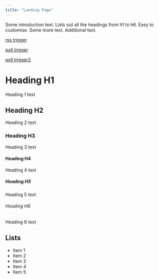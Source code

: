 ```yaml
---
title: "Landing Page"
---
```


Some introduction text. Lists out all the headings from h1 to h6. Easy to customise. Some more text. Additional text.

[rss trigger](/docs/triggers/rss.md)

[poll trigger](/docs/triggers/poll.md)

[poll trigger2](/docs/triggers/poll)

# Heading H1

Heading 1 text

## Heading H2

Heading 2 text

### Heading H3

Heading 3 text

#### Heading H4

Heading 4 text

##### Heading H5

Heading 5 text

###### Heading H6

Heading 6 text

## Lists

- Item 1
- Item 2
- Item 3
- Item 4
- Item 5
